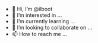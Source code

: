 - 👋 Hi, I’m @ilboot
- 👀 I’m interested in ...
- 🌱 I’m currently learning ...
- 💞️ I’m looking to collaborate on ...
- 📫 How to reach me ...

<!---
ilboot/ilboot is a ✨ special ✨ repository because its `README.md` (this file) appears on your GitHub profile.
You can click the Preview link to take a look at your changes.
--->
